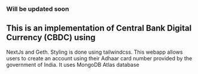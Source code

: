 ### Will be updated soon
## This is an implementation of Central Bank Digital Currency (CBDC) using 
NextJs and Geth. Styling is done using tailwindcss.
This webapp allows users to create an account using their Adhaar card 
number provided by the government of India.
It uses MongoDB Atlas database
